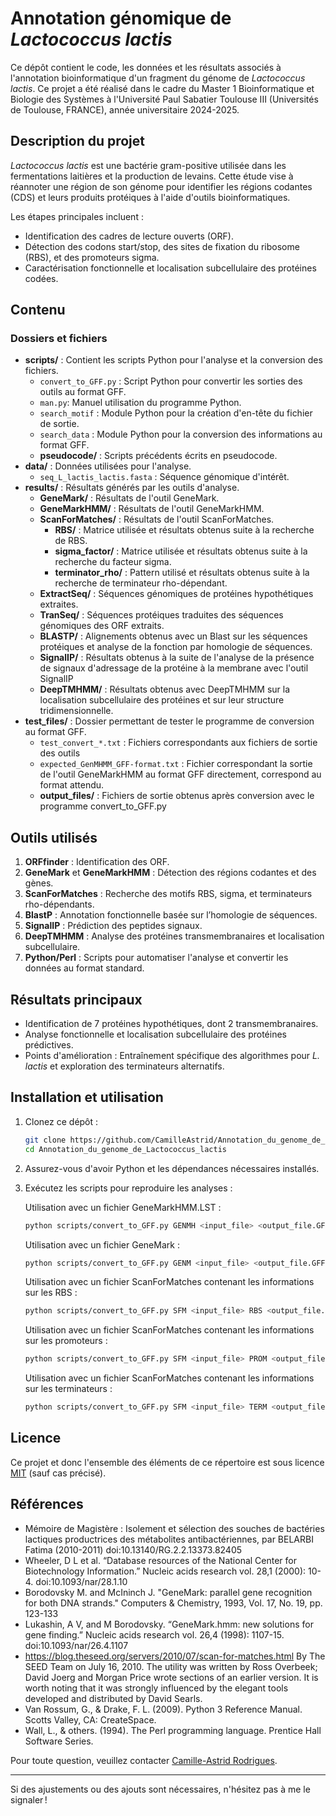 # Annotation génomique de *Lactococcus lactis*

Ce dépôt contient le code, les données et les résultats associés à l'annotation bioinformatique d'un fragment du génome de *Lactococcus lactis*. Ce projet a été réalisé dans le cadre du Master 1 Bioinformatique et Biologie des Systèmes à l'Université Paul Sabatier Toulouse III (Universités de Toulouse, FRANCE), année universitaire 2024-2025.

## Description du projet

*Lactococcus lactis* est une bactérie gram-positive utilisée dans les fermentations laitières et la production de levains. Cette étude vise à réannoter une région de son génome pour identifier les régions codantes (CDS) et leurs produits protéiques à l'aide d'outils bioinformatiques.

Les étapes principales incluent :
- Identification des cadres de lecture ouverts (ORF).
- Détection des codons start/stop, des sites de fixation du ribosome (RBS), et des promoteurs sigma.
- Caractérisation fonctionnelle et localisation subcellulaire des protéines codées.

## Contenu

### Dossiers et fichiers

- **scripts/** : Contient les scripts Python pour l'analyse et la conversion des fichiers.
  - `convert_to_GFF.py` : Script Python pour convertir les sorties des outils au format GFF.
  - `man.py`: Manuel utilisation du programme Python.
  - `search_motif` : Module Python pour la création d'en-tête du fichier de sortie.
  - `search_data` : Module Python pour la conversion des informations au format GFF.
  - **pseudocode/** : Scripts précédents écrits en pseudocode.
- **data/** : Données utilisées pour l'analyse.
  - `seq_L_lactis_lactis.fasta` : Séquence génomique d'intérêt.
- **results/** : Résultats générés par les outils d'analyse.
  - **GeneMark/** : Résultats de l'outil GeneMark.
  - **GeneMarkHMM/** : Résultats de l'outil GeneMarkHMM.
  - **ScanForMatches/** : Résultats de l'outil ScanForMatches.
    - **RBS/** : Matrice utilisée et résultats obtenus suite à la recherche de RBS.
    - **sigma_factor/** : Matrice utilisée et résultats obtenus suite à la recherche du facteur sigma.
    - **terminator_rho/** : Pattern utilisé et résultats obtenus suite à la recherche de terminateur rho-dépendant.
  - **ExtractSeq/** : Séquences génomiques de protéines hypothétiques extraites.
  - **TranSeq/** : Séquences protéiques traduites des séquences génomiques des ORF extraits.
  - **BLASTP/** : Alignements obtenus avec un Blast sur les séquences protéiques et analyse de la fonction par homologie de séquences.
  - **SignalIP/** : Résultats obtenus à la suite de l'analyse de la présence de signaux d'adressage de la protéine à la membrane avec l'outil SignalIP
  - **DeepTMHMM/** : Résultats obtenus avec DeepTMHMM sur la localisation subcellulaire des protéines et sur leur structure tridimensionnelle.
- **test_files/** : Dossier permettant de tester le programme de conversion au format GFF.
  - `test_convert_*.txt` : Fichiers correspondants aux fichiers de sortie des outils
  - `expected_GenMHMM_GFF-format.txt` : Fichier correspondant la sortie de l'outil GeneMarkHMM au format GFF directement, correspond au format attendu.
  - **output_files/** : Fichiers de sortie obtenus après conversion avec le programme convert_to_GFF.py
  
## Outils utilisés

1. **ORFfinder** : Identification des ORF.
2. **GeneMark** et **GeneMarkHMM** : Détection des régions codantes et des gènes.
3. **ScanForMatches** : Recherche des motifs RBS, sigma, et terminateurs rho-dépendants.
4. **BlastP** : Annotation fonctionnelle basée sur l’homologie de séquences.
5. **SignalIP** : Prédiction des peptides signaux.
6. **DeepTMHMM** : Analyse des protéines transmembranaires et localisation subcellulaire.
7. **Python/Perl** : Scripts pour automatiser l'analyse et convertir les données au format standard.

## Résultats principaux

- Identification de 7 protéines hypothétiques, dont 2 transmembranaires.
- Analyse fonctionnelle et localisation subcellulaire des protéines prédictives.
- Points d'amélioration : Entraînement spécifique des algorithmes pour *L. lactis* et exploration des terminateurs alternatifs.

## Installation et utilisation

1. Clonez ce dépôt :
   ```bash
   git clone https://github.com/CamilleAstrid/Annotation_du_genome_de_Lactococcus_lactis
   cd Annotation_du_genome_de_Lactococcus_lactis
   ```
2. Assurez-vous d'avoir Python et les dépendances nécessaires installés.
3. Exécutez les scripts pour reproduire les analyses :
   
   Utilisation avec un fichier GeneMarkHMM.LST :
   ```bash
   python scripts/convert_to_GFF.py GENMH <input_file> <output_file.GFF>
   ```
   Utilisation avec un fichier GeneMark :
   ```bash
   python scripts/convert_to_GFF.py GENM <input_file> <output_file.GFF>
   ```
   Utilisation avec un fichier ScanForMatches contenant les informations sur les RBS :
   ```bash
   python scripts/convert_to_GFF.py SFM <input_file> RBS <output_file.GFF>
   ```
   Utilisation avec un fichier ScanForMatches contenant les informations sur les promoteurs :
   ```bash
   python scripts/convert_to_GFF.py SFM <input_file> PROM <output_file.GFF>
   ```
   Utilisation avec un fichier ScanForMatches contenant les informations sur les terminateurs :
   ```bash
   python scripts/convert_to_GFF.py SFM <input_file> TERM <output_file.GFF>
   ```

## Licence

Ce projet et donc l'ensemble des éléments de ce répertoire est sous licence [MIT](LICENSE) (sauf cas précisé).

## Références

- Mémoire de Magistère : Isolement et sélection des souches de bactéries lactiques productrices des métabolites antibactériennes, par BELARBI Fatima (2010-2011) doi:10.13140/RG.2.2.13373.82405
- Wheeler, D L et al. “Database resources of the National Center for Biotechnology Information.” Nucleic acids research vol. 28,1 (2000): 10-4. doi:10.1093/nar/28.1.10
- Borodovsky M. and McIninch J. "GeneMark: parallel gene recognition for both DNA strands." Computers & Chemistry, 1993, Vol. 17, No. 19, pp. 123-133
- Lukashin, A V, and M Borodovsky. “GeneMark.hmm: new solutions for gene finding.” Nucleic acids research vol. 26,4 (1998): 1107-15. doi:10.1093/nar/26.4.1107
- https://blog.theseed.org/servers/2010/07/scan-for-matches.html By The SEED Team on July 16, 2010. The utility was written by Ross Overbeek; David Joerg and Morgan Price wrote sections of an earlier version. It is worth noting that it was strongly influenced by the elegant tools developed and distributed by David Searls.
- Van Rossum, G., & Drake, F. L. (2009). Python 3 Reference Manual. Scotts Valley, CA: CreateSpace.
- Wall, L., & others. (1994). The Perl programming language. Prentice Hall Software Series.

Pour toute question, veuillez contacter [Camille-Astrid Rodrigues](mailto:camilleastrid.cr@gmail.com).

---

Si des ajustements ou des ajouts sont nécessaires, n'hésitez pas à me le signaler !
